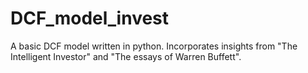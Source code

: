 # DCF_model_invest
A basic DCF model written in python. Incorporates insights from "The Intelligent Investor" and "The essays of Warren Buffett". 
